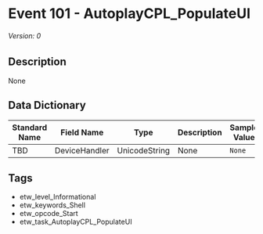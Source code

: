 # Event 101 - AutoplayCPL_PopulateUI
###### Version: 0

## Description
None

## Data Dictionary
|Standard Name|Field Name|Type|Description|Sample Value|
|---|---|---|---|---|
|TBD|DeviceHandler|UnicodeString|None|`None`|

## Tags
* etw_level_Informational
* etw_keywords_Shell
* etw_opcode_Start
* etw_task_AutoplayCPL_PopulateUI